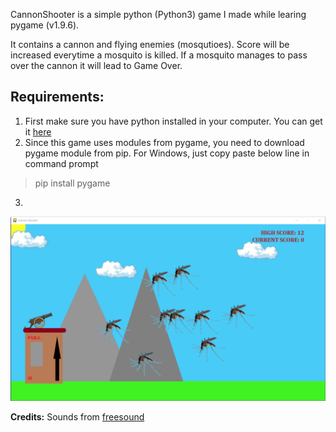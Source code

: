 CannonShooter is a simple python (Python3) game I made while learing pygame (v1.9.6).

It contains a cannon and flying enemies (mosqutioes). Score will be increased everytime a mosquito is killed. If a mosquito manages to pass over the cannon it will lead to Game Over.

## Requirements:

1. First make sure you have python installed in your computer. You can get it [here](https://www.python.org/downloads/)
2. Since this game uses modules from pygame, you need to download pygame module from pip. For Windows, just copy paste below line in command prompt  
>pip install pygame
3. 

![Screenshot](/images/Screenshot1.png)

**Credits:** Sounds from [freesound](https://freesound.org)
